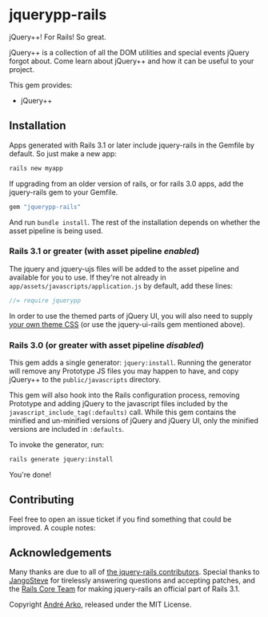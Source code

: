 # jquerypp-rails

jQuery++! For Rails! So great.

jQuery++ is a collection of all the DOM utilities and special events jQuery forgot about. Come learn about jQuery++ and how it can be useful to your project.

This gem provides:

  * jQuery++

## Installation

Apps generated with Rails 3.1 or later include jquery-rails in the Gemfile by default. So just make a new app:

```sh
rails new myapp
```

If upgrading from an older version of rails, or for rails 3.0 apps,
add the jquery-rails gem to your Gemfile.

```ruby
gem "jquerypp-rails"
```

And run `bundle install`. The rest of the installation depends on
whether the asset pipeline is being used.

### Rails 3.1 or greater (with asset pipeline *enabled*)

The jquery and jquery-ujs files will be added to the asset pipeline and available for you to use. If they're not already in `app/assets/javascripts/application.js` by default, add these lines:

```js
//= require jquerypp
```

In order to use the themed parts of jQuery UI, you will also need to supply [your own theme CSS](http://jqueryui.com) (or use the jquery-ui-rails gem mentioned above).

### Rails 3.0 (or greater with asset pipeline *disabled*)

This gem adds a single generator: `jquery:install`. Running the generator will remove any Prototype JS files you may happen to have, and copy jQuery++ to the `public/javascripts` directory.

This gem will also hook into the Rails configuration process, removing Prototype and adding jQuery to the javascript files included by the `javascript_include_tag(:defaults)` call. While this gem contains the minified and un-minified versions of jQuery and jQuery UI, only the minified versions are included in `:defaults`.

To invoke the generator, run:

```sh
rails generate jquery:install
```

You're done!

## Contributing

Feel free to open an issue ticket if you find something that could be improved. A couple notes:

## Acknowledgements

Many thanks are due to all of [the jquery-rails contributors](https://github.com/rails/jquery-rails/graphs/contributors). Special thanks to [JangoSteve](http://github.com/JangoSteve) for tirelessly answering questions and accepting patches, and the [Rails Core Team](https://github.com/organizations/rails/teams/617) for making jquery-rails an official part of Rails 3.1.

Copyright [André Arko](http://arko.net), released under the MIT License.
